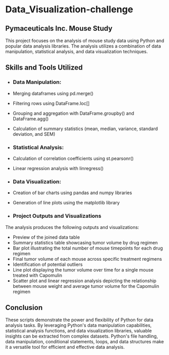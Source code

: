 # Data_Visualization-challenge

## Pymaceuticals Inc. Mouse Study

This project focuses on the analysis of mouse study data using Python and popular data analysis libraries. The analysis utilizes a combination of data manipulation, statistical analysis, and data visualization techniques.

## Skills and Tools Utilized

* ### Data Manipulation:

* Merging dataframes using pd.merge()
* Filtering rows using DataFrame.loc[]
* Grouping and aggregation with DataFrame.groupby() and DataFrame.agg()
* Calculation of summary statistics (mean, median, variance, standard deviation, and SEM)

* ### Statistical Analysis:

* Calculation of correlation coefficients using st.pearsonr()
* Linear regression analysis with linregress()

* ### Data Visualization:

* Creation of bar charts using pandas and numpy libraries
* Generation of line plots using the matplotlib library

* ### Project Outputs and Visualizations

The analysis produces the following outputs and visualizations:

* Preview of the joined data table
* Summary statistics table showcasing tumor volume by drug regimen
* Bar plot illustrating the total number of mouse timepoints for each drug regimen
* Final tumor volume of each mouse across specific treatment regimens
* Identification of potential outliers
* Line plot displaying the tumor volume over time for a single mouse treated with Capomulin
* Scatter plot and linear regression analysis depicting the relationship between mouse weight and average tumor volume for the Capomulin regimen

## Conclusion

These scripts demonstrate the power and flexibility of Python for data analysis tasks. By leveraging Python's data manipulation capabilities, statistical analysis functions, and data visualization libraries, valuable insights can be extracted from complex datasets. Python's file handling, data manipulation, conditional statements, loops, and data structures make it a versatile tool for efficient and effective data analysis.